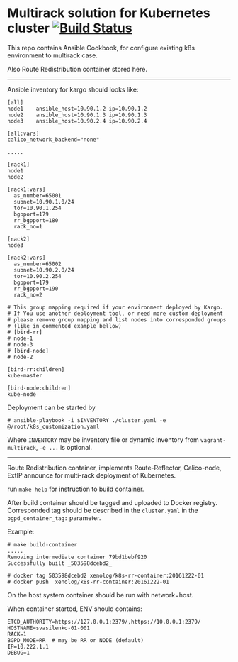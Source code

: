 # Multirack solution for Kubernetes cluster [![Build Status](https://travis-ci.org/xenolog/kargo-multirack.svg?branch=master)](https://travis-ci.org/xenolog/kargo-multirack)

This repo contains Ansible Cookbook, for configure existing 
k8s environment to multirack case.

Also Route Redistribution container stored here.

---
Ansible inventory for kargo should looks like:

```
[all]
node1    ansible_host=10.90.1.2 ip=10.90.1.2
node2    ansible_host=10.90.1.3 ip=10.90.1.3
node3    ansible_host=10.90.2.4 ip=10.90.2.4

[all:vars]
calico_network_backend="none"

.....

[rack1]
node1
node2

[rack1:vars]
  as_number=65001
  subnet=10.90.1.0/24
  tor=10.90.1.254
  bgpport=179
  rr_bgpport=180
  rack_no=1

[rack2]
node3

[rack2:vars]
  as_number=65002
  subnet=10.90.2.0/24
  tor=10.90.2.254
  bgpport=179
  rr_bgpport=190
  rack_no=2

# This group mapping required if your environment deployed by Kargo.
# If You use another deployment tool, or need more custom deployment
# please remove group mapping and list nodes into corresponded groups
# (like in commented example bellow)
# [bird-rr]
# node-1
# node-3
# [bird-node]
# node-2

[bird-rr:children]
kube-master

[bird-node:children]
kube-node
```

Deployment can be started by
```
# ansible-playbook -i $INVENTORY ./cluster.yaml -e @/root/k8s_customization.yaml
```
Where `INVENTORY` may be inventory file or dynamic inventory from `vagrant-multirack`, `-e ...` is optional.

---
Route Redistribution container, implements Route-Reflector, Calico-node, ExtIP announce for multi-rack deployment of Kubernetes.

run `make help` for instruction to build container. 

After build container should be tagged and uploaded to Docker registry. Corresponded tag should be described in the `cluster.yaml` in the `bgpd_container_tag:` parameter.

Example:
```
# make build-container
.....
Removing intermediate container 79bd1bebf920
Successfully built _503598dcebd2_

# docker tag 503598dcebd2 xenolog/k8s-rr-container:20161222-01
# docker push  xenolog/k8s-rr-container:20161222-01

```

On the host system container should be run with network=host.

When container started, ENV should contains:
```
ETCD_AUTHORITY=https://127.0.0.1:2379/,https://10.0.0.1:2379/
HOSTNAME=svasilenko-01-001
RACK=1
BGPD_MODE=RR  # may be RR or NODE (default)
IP=10.222.1.1
DEBUG=1
```
